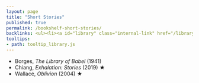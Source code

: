 ```yaml
---
layout: page
title: "Short Stories"
published: true
permalink: /bookshelf-short-stories/
backlinks: <ul><li><a id="library" class="internal-link" href="/library/">Library</a></li></ul>
tooltips: 
- path: tooltip_library.js
---
```


* Borges, *The Library of Babel* (1941)
* Chiang, *Exhalation: Stories* (2019) ★
* Wallace, *Oblivion* (2004) ★
